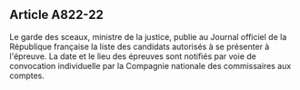 Article A822-22
----
Le garde des sceaux, ministre de la justice, publie au Journal officiel de la
République française la liste des candidats autorisés à se présenter à
l'épreuve. La date et le lieu des épreuves sont notifiés par voie de convocation
individuelle par la Compagnie nationale des commissaires aux comptes.
